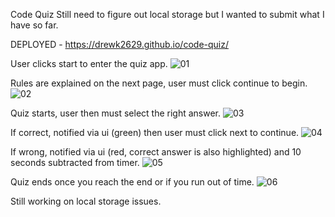 Code Quiz
Still need to figure out local storage but I wanted to submit what I have so far.

DEPLOYED - https://drewk2629.github.io/code-quiz/

User clicks start to enter the quiz app.
![01](https://user-images.githubusercontent.com/94206317/152258222-728a9e9b-a80b-4acc-97fb-0041b5a39df6.png)


Rules are explained on the next page, user must click continue to begin.
![02](https://user-images.githubusercontent.com/94206317/152258231-f7d2ad8f-59f0-4c25-ae18-92b8dc479938.png)


Quiz starts, user then must select the right answer.
![03](https://user-images.githubusercontent.com/94206317/152258239-312065b9-5daf-4b42-9bcc-8181c98f1582.png)


If correct, notified via ui (green) then user must click next to continue.
![04](https://user-images.githubusercontent.com/94206317/152258245-6673778f-6784-46b5-8e70-d02d6170e8e8.png)


If wrong, notified via ui (red, correct answer is also highlighted) and 10 seconds subtracted from timer.
![05](https://user-images.githubusercontent.com/94206317/152258252-b0cc2a78-3442-4e6a-b7fb-e5e9e0667c9f.png)


Quiz ends once you reach the end or if you run out of time.
![06](https://user-images.githubusercontent.com/94206317/152258254-6d5dca2e-3ecb-4e23-b816-05f17eaca03a.png)


Still working on local storage issues.
